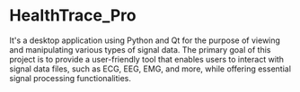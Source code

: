 # HealthTrace_Pro
It's a desktop application using Python and Qt for the purpose of viewing and manipulating various types of signal data. The primary goal of this project is to provide a user-friendly tool that enables users to interact with signal data files, such as ECG, EEG, EMG, and more, while offering essential signal processing functionalities.
